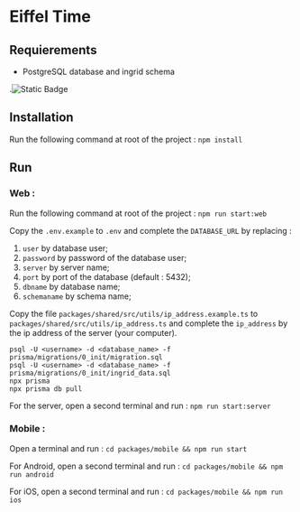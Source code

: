 # Eiffel Time

## Requierements

* PostgreSQL database and ingrid schema

.![Static Badge](https://img.shields.io/badge/npm-v10.9.0-green)

## Installation

Run the following command at root of the project : `npm install`

## Run

### Web :

Run the following command at root of the project : `npm run start:web`

Copy the `.env.example` to `.env` and complete the `DATABASE_URL` by replacing :
1. `user` by database user;
2. `password` by password of the database user;
3. `server` by server name;
4. `port` by port of the database (default : 5432);
5. `dbname` by database name;
6. `schemaname` by schema name;

Copy the file `packages/shared/src/utils/ip_address.example.ts` to `packages/shared/src/utils/ip_address.ts` and complete the `ip_address` by the ip address of the server (your computer).

```
psql -U <username> -d <database_name> -f prisma/migrations/0_init/migration.sql
psql -U <username> -d <database_name> -f prisma/migrations/0_init/ingrid_data.sql
npx prisma
npx prisma db pull
```

For the server, open a second terminal and run : `npm run start:server`

### Mobile :

Open a terminal and run : `cd packages/mobile && npm run start`

For Android, open a second terminal and run : `cd packages/mobile && npm run android`

For iOS, open a second terminal and run : `cd packages/mobile && npm run ios`
